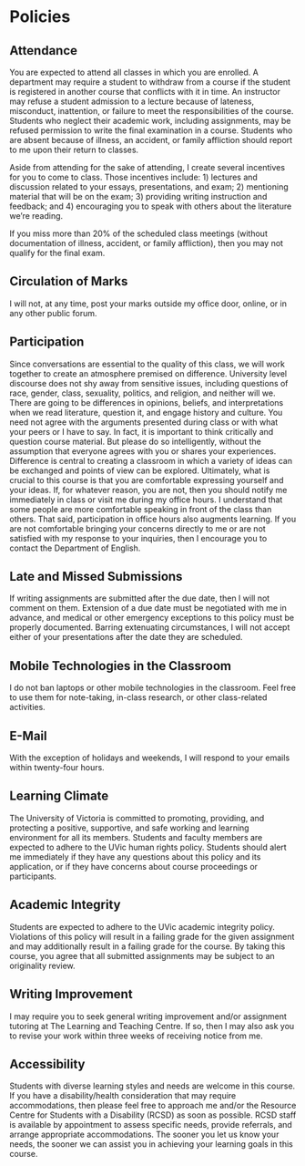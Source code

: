 # Policies

## Attendance 

You are expected to attend all classes in which you are enrolled. A department may require a student to withdraw from a course if the student is registered in another course that conflicts with it in time. An instructor may refuse a student admission to a lecture because of lateness, misconduct, inattention, or failure to meet the responsibilities of the course. Students who neglect their academic work, including assignments, may be refused permission to write the final examination in a course. Students who are absent because of illness, an accident, or family affliction should report to me upon their return to classes.

Aside from attending for the sake of attending, I create several incentives for you to come to class. Those incentives include: 1) lectures and discussion related to your essays, presentations, and exam; 2) mentioning material that will be on the exam; 3) providing writing instruction and feedback; and 4) encouraging you to speak with others about the literature we’re reading. 

If you miss more than 20% of the scheduled class meetings (without documentation of illness, accident, or family affliction), then you may not qualify for the final exam.

## Circulation of Marks 

I will not, at any time, post your marks outside my office door, online, or in any other public forum. 

## Participation 

Since conversations are essential to the quality of this class, we will work together to create an atmosphere premised on difference. University level discourse does not shy away from sensitive issues, including questions of race, gender, class, sexuality, politics, and religion, and neither will we. There are going to be differences in opinions, beliefs, and interpretations when we read literature, question it, and engage history and culture. You need not agree with the arguments presented during class or with what your peers or I have to say. In fact, it is important to think critically and question course material. But please do so intelligently, without the assumption that everyone agrees with you or shares your experiences. Difference is central to creating a classroom in which a variety of ideas can be exchanged and points of view can be explored. Ultimately, what is crucial to this course is that you are comfortable expressing yourself and your ideas. If, for whatever reason, you are not, then you should notify me immediately in class or visit me during my office hours. I understand that some people are more comfortable speaking in front of the class than others. That said, participation in office hours also augments learning. If you are not comfortable bringing your concerns directly to me or are not satisfied with my response to your inquiries, then I encourage you to contact the Department of English.

## Late and Missed Submissions 

If writing assignments are submitted after the due date, then I will not comment on them. Extension of a due date must be negotiated with me in advance, and medical or other emergency exceptions to this policy must be properly documented. Barring extenuating circumstances, I will not accept either of your presentations after the date they are scheduled. 

## Mobile Technologies in the Classroom

I do not ban laptops or other mobile technologies in the classroom. Feel free to use them for note-taking, in-class research, or other class-related activities.  

## E-Mail 

With the exception of holidays and weekends, I will respond to your emails within twenty-four hours.

## Learning Climate

The University of Victoria is committed to promoting, providing, and protecting a positive, supportive, and safe working and learning environment for all its members. Students and faculty members are expected to adhere to the UVic human rights policy. Students should alert me immediately if they have any questions about this policy and its application, or if they have concerns about course proceedings or participants.

## Academic Integrity

Students are expected to adhere to the UVic academic integrity policy. Violations of this policy will result in a failing grade for the given assignment and may additionally result in a failing grade for the course. By taking this course, you agree that all submitted assignments may be subject to an originality review.

## Writing Improvement

I may require you to seek general writing improvement and/or assignment tutoring at The Learning and Teaching Centre. If so, then I may also ask you to revise your work within three weeks of receiving notice from me. 

## Accessibility 

Students with diverse learning styles and needs are welcome in this course. If you have a disability/health consideration that may require accommodations, then please feel free to approach me and/or the Resource Centre for Students with a Disability (RCSD) as soon as possible. RCSD staff is available by appointment to assess specific needs, provide referrals, and arrange appropriate accommodations. The sooner you let us know your needs, the sooner we can assist you in achieving your learning goals in this course.
